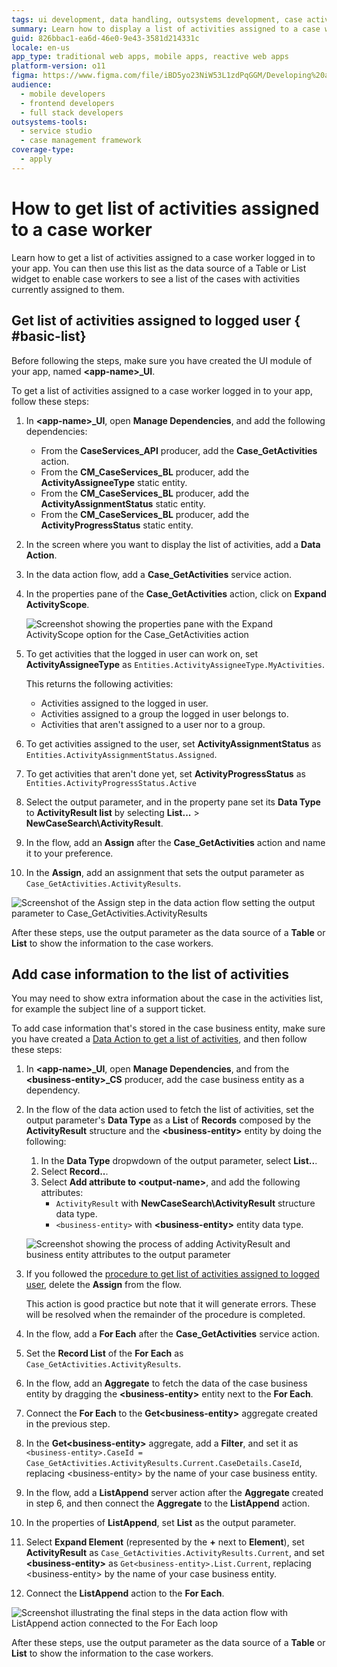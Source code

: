 ```yaml
---
tags: ui development, data handling, outsystems development, case activities management, application development
summary: Learn how to display a list of activities assigned to a case worker in OutSystems 11 (O11) using UI module dependencies and data actions.
guid: 826bbac1-ea6d-46e0-9e43-3581d214331c
locale: en-us
app_type: traditional web apps, mobile apps, reactive web apps
platform-version: o11
figma: https://www.figma.com/file/iBD5yo23NiW53L1zdPqGGM/Developing%20an%20Application?node-id=4376:1903
audience:
  - mobile developers
  - frontend developers
  - full stack developers
outsystems-tools:
  - service studio
  - case management framework
coverage-type:
  - apply
---
```


# How to get list of activities assigned to a case worker

Learn how to get a list of activities assigned to a case worker logged in to your app.
You can then use this list as the data source of a Table or List widget to enable case workers to see a list of the cases with activities currently assigned to them.

## Get list of activities assigned to logged user { #basic-list}

Before following the steps, make sure you have created the UI module of your app, named **&lt;app-name&gt;_UI**.

To get a list of activities assigned to a case worker logged in to your app, follow these steps:

1. In **&lt;app-name&gt;_UI**, open **Manage Dependencies**, and add the following dependencies:

    * From the **CaseServices_API** producer, add the **Case_GetActivities** action.
    * From the **CM_CaseServices_BL** producer, add the **ActivityAssigneeType** static entity.
    * From the **CM_CaseServices_BL** producer, add the **ActivityAssignmentStatus** static entity.
    * From the **CM_CaseServices_BL** producer, add the **ActivityProgressStatus** static entity.

1. In the screen where you want to display the list of activities, add a **Data Action**.

1. In the data action flow, add a **Case_GetActivities** service action.

1. In the properties pane of the **Case_GetActivities** action, click on **Expand ActivityScope**.

    ![Screenshot showing the properties pane with the Expand ActivityScope option for the Case_GetActivities action](images/list-activ-expand-ss.png "Expand ActivityScope Properties")

1. To get activities that the logged in user can work on, set **ActivityAssigneeType** as `Entities.ActivityAssigneeType.MyActivities`.

    <div class="info" markdown="1">

    This returns the following activities:

    * Activities assigned to the logged in user.
    * Activities assigned to a group the logged in user belongs to.
    * Activities that aren't assigned to a user nor to a group.

    </div>

1. To get activities assigned to the user, set **ActivityAssignmentStatus** as `Entities.ActivityAssignmentStatus.Assigned`.

1. To get activities that aren't done yet, set **ActivityProgressStatus** as `Entities.ActivityProgressStatus.Active`

1. Select the output parameter, and in the property pane set its **Data Type** to **ActivityResult list** by selecting **List...** > **NewCaseSearch\ActivityResult**.

1. In the flow, add an **Assign** after the **Case_GetActivities** action and name it to your preference.

1. In the **Assign**, add an assignment that sets the output parameter as  `Case_GetActivities.ActivityResults`.

![Screenshot of the Assign step in the data action flow setting the output parameter to Case_GetActivities.ActivityResults](images/list-activ-assign-ss.png "Assign Output Parameter")

After these steps, use the output parameter as the data source of a **Table** or **List** to show the information to the case workers.

## Add case information to the list of activities

You may need to show extra information about the case in the activities list, for example the subject line of a support ticket.

To add case information that's stored in the case business entity, make sure you have created a [Data Action to get a list of activities](#basic-list), and then follow these steps:

1. In **&lt;app-name&gt;_UI**, open **Manage Dependencies**, and from the **&lt;business-entity&gt;_CS** producer, add the case business entity as a dependency.

1. In the flow of the data action used to fetch the list of activities, set the output parameter's **Data Type** as a **List** of **Records** composed by the **ActivityResult** structure and the **&lt;business-entity&gt;** entity by doing the following:

    1. In the **Data Type** dropwdown of the output parameter, select **List..**.
    1. Select **Record..**.
    1. Select **Add attribute to &lt;output-name&gt;**, and add the following attributes:
        * `ActivityResult` with **NewCaseSearch\ActivityResult** structure data type.
        * `<business-entity>` with **&lt;business-entity&gt;** entity data type.
    
    ![Screenshot showing the process of adding ActivityResult and business entity attributes to the output parameter](images/list-activ-add-case-ss.png "Add Attributes to Output Parameter")

1. If you followed the [procedure to get list of activities assigned to logged user](#basic-list), delete the **Assign** from the flow.

    <div class='info' markdown='1'>

    This action is good practice but note that it will generate errors. These will be resolved when the remainder of the procedure is completed.

    </div>

1. In the flow, add a **For Each** after the **Case_GetActivities** service action.

1. Set the **Record List** of the **For Each** as `Case_GetActivities.ActivityResults`.

1. In the flow, add an **Aggregate** to fetch the data of the case business entity by dragging the **&lt;business-entity&gt;** entity next to the **For Each**.

1. Connect the **For Each** to the **Get&lt;business-entity&gt;** aggregate created in the previous step.

1. In the **Get&lt;business-entity&gt;** aggregate, add a **Filter**, and set it as `<business-entity>.CaseId = Case_GetActivities.ActivityResults.Current.CaseDetails.CaseId`, replacing &lt;business-entity&gt; by the name of your case business entity.

1. In the flow, add a **ListAppend** server action after the **Aggregate** created in step 6, and then connect the **Aggregate** to the **ListAppend** action.

1. In the properties of **ListAppend**, set **List** as the output parameter.

1. Select **Expand Element** (represented by the **+** next to **Element**), set **ActivityResult** as `Case_GetActivities.ActivityResults.Current`, and set **&lt;business-entity&gt;** as `Get<business-entity>.List.Current`, replacing &lt;business-entity&gt; by the name of your case business entity.

1. Connect the **ListAppend** action to the **For Each**.

![Screenshot illustrating the final steps in the data action flow with ListAppend action connected to the For Each loop](images/list-activ-end-ss.png "Finalize Data Action Flow")

After these steps, use the output parameter as the data source of a **Table** or **List** to show the information to the case workers.
